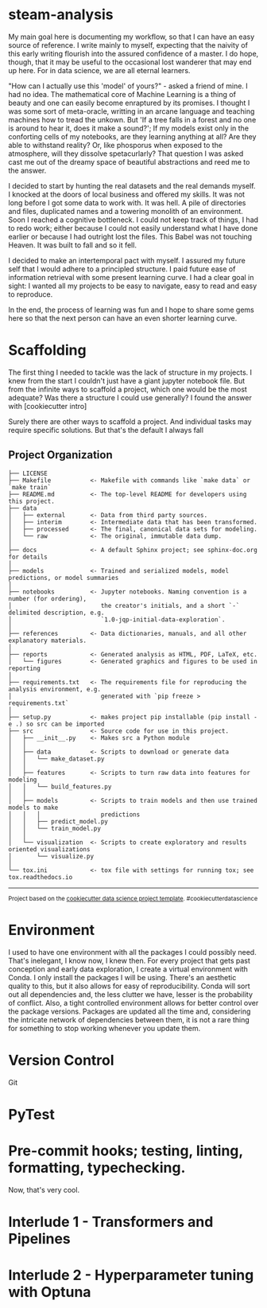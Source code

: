 steam-analysis
==============================

My main goal here is documenting my workflow, so that I can have an easy source of reference. I write mainly to myself, expecting that the naivity of this early writing flourish into the assured confidence of a master. I do hope, though, that it may be useful to the occasional lost wanderer that may end up here. For in data science, we are all eternal learners. 

"How can I actually use this 'model' of yours?" - asked a friend of mine. I had no idea. The mathematical core of Machine Learning is a thing of beauty and one can easily become enraptured by its promises. I thought I was some sort of meta-oracle, writting in an arcane language and teaching machines how to tread the unkown. But 'If a tree falls in a forest and no one is around to hear it, does it make a sound?'; If my models exist only in the conforting cells of my notebooks, are they learning anything at all? Are they able to withstand reality? Or, like phosporus when exposed to the atmosphere, will they dissolve spetacurlarly? That question I was asked cast me out of the dreamy space of beautiful abstractions and reed me to the answer. 

I decided to start by hunting the real datasets and the real demands myself. I knocked at the doors of local business and offered my skills. It was not long before I got some data to work with. It was hell. A pile of directories and files, duplicated names and a towering monolith of an environment. Soon I reached a cognitive bottleneck. I could not keep track of things, I had to redo work; either because I could not easily understand what I have done earlier or because I had outright lost the files. This Babel was not touching Heaven. It was built to fall and so it fell. 

I decided to make an intertemporal pact with myself. I assured my future self that I would adhere to a principled structure. I paid future ease of information retrieval with some present learning curve. I had a clear goal in sight: I wanted all my projects to be easy to navigate, easy to read and easy to reproduce. 

In the end, the process of learning was fun and I hope to share some gems here so that the next person can have an even shorter learning curve. 

# Scaffolding 

The first thing I needed to tackle was the lack of structure in my projects. I knew from the start I couldn't just have a giant jupyter notebook file. But from the infinite ways to scaffold a project, which one would be the most adequate? Was there a structure I could use generally? I found the answer with [cookiecutter intro]


Surely there are other ways to scaffold a project. And individual tasks may require specific solutions. But that's the default I always fall 




Project Organization
------------

    ├── LICENSE
    ├── Makefile           <- Makefile with commands like `make data` or `make train`
    ├── README.md          <- The top-level README for developers using this project.
    ├── data
    │   ├── external       <- Data from third party sources.
    │   ├── interim        <- Intermediate data that has been transformed.
    │   ├── processed      <- The final, canonical data sets for modeling.
    │   └── raw            <- The original, immutable data dump.
    │
    ├── docs               <- A default Sphinx project; see sphinx-doc.org for details
    │
    ├── models             <- Trained and serialized models, model predictions, or model summaries
    │
    ├── notebooks          <- Jupyter notebooks. Naming convention is a number (for ordering),
    │                         the creator's initials, and a short `-` delimited description, e.g.
    │                         `1.0-jqp-initial-data-exploration`.
    │
    ├── references         <- Data dictionaries, manuals, and all other explanatory materials.
    │
    ├── reports            <- Generated analysis as HTML, PDF, LaTeX, etc.
    │   └── figures        <- Generated graphics and figures to be used in reporting
    │
    ├── requirements.txt   <- The requirements file for reproducing the analysis environment, e.g.
    │                         generated with `pip freeze > requirements.txt`
    │
    ├── setup.py           <- makes project pip installable (pip install -e .) so src can be imported
    ├── src                <- Source code for use in this project.
    │   ├── __init__.py    <- Makes src a Python module
    │   │
    │   ├── data           <- Scripts to download or generate data
    │   │   └── make_dataset.py
    │   │
    │   ├── features       <- Scripts to turn raw data into features for modeling
    │   │   └── build_features.py
    │   │
    │   ├── models         <- Scripts to train models and then use trained models to make
    │   │   │                 predictions
    │   │   ├── predict_model.py
    │   │   └── train_model.py
    │   │
    │   └── visualization  <- Scripts to create exploratory and results oriented visualizations
    │       └── visualize.py
    │
    └── tox.ini            <- tox file with settings for running tox; see tox.readthedocs.io


--------

<p><small>Project based on the <a target="_blank" href="https://drivendata.github.io/cookiecutter-data-science/">cookiecutter data science project template</a>. #cookiecutterdatascience</small></p>


# Environment 

I used to have one environment with all the packages I could possibly need. That's inelegant, I know now, I knew then. For every project that gets past conception and early data exploration, I create a virtual environment with Conda. I only install the packages I will be using. There's an aesthetic quality to this, but it also allows for easy of reproducibility. Conda will sort out all dependencies and, the less clutter we have, lesser is the probability of conflict. Also, a tight controlled environment allows for better control over the package versions. Packages are updated all the time and, considering the intricate network of dependencies between them, it is not a rare thing for something to stop working whenever you update them. 


# Version Control

Git

# PyTest

# Pre-commit hooks; testing, linting, formatting, typechecking.

Now, that's very cool. 

# Interlude 1 - Transformers and Pipelines

# Interlude 2 - Hyperparameter tuning with Optuna

